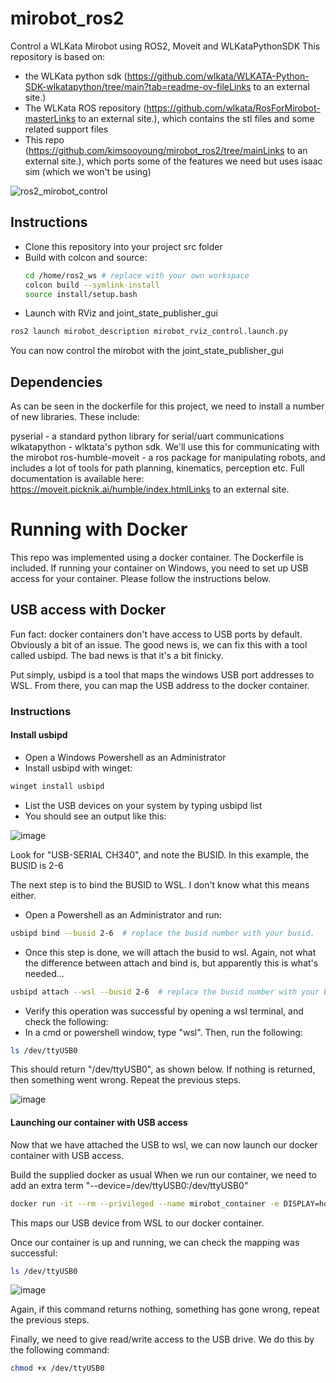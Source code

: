# mirobot_ros2
Control a WLKata Mirobot using ROS2, Moveit and WLKataPythonSDK
This repository is based on:
- the WLKata python sdk (https://github.com/wlkata/WLKATA-Python-SDK-wlkatapython/tree/main?tab=readme-ov-fileLinks to an external site.)
- The WLKata ROS repository (https://github.com/wlkata/RosForMirobot-masterLinks to an external site.), which contains the stl files and some related support files
- This repo (https://github.com/kimsooyoung/mirobot_ros2/tree/mainLinks to an external site.), which ports some of the features we need but uses isaac sim (which we won't be using)
  
![ros2_mirobot_control](https://github.com/user-attachments/assets/1d9b6737-1709-4644-aaad-0a0998e721f2)

## Instructions
- Clone this repository into your project src folder
- Build with colcon and source:
  ```bash
  cd /home/ros2_ws # replace with your own workspace
  colcon build --symlink-install
  source install/setup.bash
  ```
- Launch with RViz and joint_state_publisher_gui
```bash
ros2 launch mirobot_description mirobot_rviz_control.launch.py
```
You can now control the mirobot with the joint_state_publisher_gui

## Dependencies
As can be seen in the dockerfile for this project, we need to install a number of new libraries. These include:

pyserial - a standard python library for serial/uart communications
wlkatapython - wlktata's python sdk. We'll use this for communicating with the mirobot
ros-humble-moveit - a ros package for manipulating robots, and includes a lot of tools for path planning, kinematics, perception etc. Full documentation is available here: https://moveit.picknik.ai/humble/index.htmlLinks to an external site. 

# Running with Docker
This repo was implemented using a docker container. The Dockerfile is included. If running your container on Windows, you need to set up USB access for your container. Please follow the instructions below.

## USB access with Docker
Fun fact: docker containers don't have access to USB ports by default. Obviously a bit of an issue. The good news is, we can fix this with a tool called usbipd. The bad news is that it's a bit finicky.

Put simply, usbipd is a tool that maps the windows USB port addresses to WSL. From there, you can map the USB address to the docker container.

### Instructions
#### Install usbipd

- Open a Windows Powershell as an Administrator
- Install usbipd with winget:
```bash
winget install usbipd
```
- List the USB devices on your system by typing
usbipd list
- You should see an output like this:

![image](https://github.com/user-attachments/assets/98dd42f4-575b-42c4-b9ee-cd6f8ba17ce8)


Look for "USB-SERIAL CH340", and note the BUSID. In this example, the BUSID is 2-6

The next step is to bind the BUSID to WSL. I don't know what this means either. 
- Open a Powershell as an Administrator and run:
```bash
usbipd bind --busid 2-6  # replace the busid number with your busid.
```
- Once this step is done, we will attach the busid to wsl. Again, not what the difference between attach and bind is, but apparently this is what's needed...
```bash
usbipd attach --wsl --busid 2-6  # replace the busid number with your busid
```
- Verify this operation was successful by opening a wsl terminal, and check the following:
- In a cmd or powershell window, type "wsl". Then, run the following:
```bash
ls /dev/ttyUSB0
```
This should return "/dev/ttyUSB0", as shown below. If nothing is returned, then something went wrong. Repeat the previous steps.

![image](https://github.com/user-attachments/assets/ac7591ee-c4fe-4f53-a8f1-dc6d147fffef)


#### Launching our container with USB access
Now that we have attached the USB to wsl, we can now launch our docker container with USB access.

Build the supplied docker as usual
When we run our container, we need to add an extra term "--device=/dev/ttyUSB0:/dev/ttyUSB0"
```bash
docker run -it --rm --privileged --name mirobot_container -e DISPLAY=host.docker.internal:0.0 --env="QT_X11_NO_MITSHM=1" --device=/dev/ttyUSB0:/dev/ttyUSB0 -v C:\Users\0109491s\PycharmProjects\EE5109\mirobot\mirobot_ros2\mirobot_ros2\src:/home/ros2_ws/src mirobot_container
```
This maps our USB device from WSL to our docker container.

Once our container is up and running, we can check the mapping was successful:
```bash
ls /dev/ttyUSB0
```
![image](https://github.com/user-attachments/assets/81215be2-427b-4810-88d3-591677579baa)

 

Again, if this command returns nothing, something has gone wrong, repeat the previous steps.

Finally, we need to give read/write access to the USB drive. We do this by the following command:
```bash
chmod +x /dev/ttyUSB0
```
